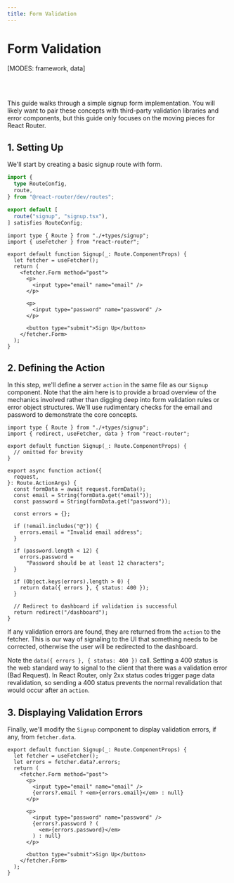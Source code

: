 ```yaml
---
title: Form Validation
---
```


# Form Validation

[MODES: framework, data]

<br/>
<br/>

This guide walks through a simple signup form implementation. You will likely want to pair these concepts with third-party validation libraries and error components, but this guide only focuses on the moving pieces for React Router.

## 1. Setting Up

We'll start by creating a basic signup route with form.

```ts filename=app/routes.ts
import {
  type RouteConfig,
  route,
} from "@react-router/dev/routes";

export default [
  route("signup", "signup.tsx"),
] satisfies RouteConfig;
```

```tsx filename=signup.tsx
import type { Route } from "./+types/signup";
import { useFetcher } from "react-router";

export default function Signup(_: Route.ComponentProps) {
  let fetcher = useFetcher();
  return (
    <fetcher.Form method="post">
      <p>
        <input type="email" name="email" />
      </p>

      <p>
        <input type="password" name="password" />
      </p>

      <button type="submit">Sign Up</button>
    </fetcher.Form>
  );
}
```

## 2. Defining the Action

In this step, we'll define a server `action` in the same file as our `Signup` component. Note that the aim here is to provide a broad overview of the mechanics involved rather than digging deep into form validation rules or error object structures. We'll use rudimentary checks for the email and password to demonstrate the core concepts.

```tsx filename=signup.tsx
import type { Route } from "./+types/signup";
import { redirect, useFetcher, data } from "react-router";

export default function Signup(_: Route.ComponentProps) {
  // omitted for brevity
}

export async function action({
  request,
}: Route.ActionArgs) {
  const formData = await request.formData();
  const email = String(formData.get("email"));
  const password = String(formData.get("password"));

  const errors = {};

  if (!email.includes("@")) {
    errors.email = "Invalid email address";
  }

  if (password.length < 12) {
    errors.password =
      "Password should be at least 12 characters";
  }

  if (Object.keys(errors).length > 0) {
    return data({ errors }, { status: 400 });
  }

  // Redirect to dashboard if validation is successful
  return redirect("/dashboard");
}
```

If any validation errors are found, they are returned from the `action` to the fetcher. This is our way of signaling to the UI that something needs to be corrected, otherwise the user will be redirected to the dashboard.

Note the `data({ errors }, { status: 400 })` call. Setting a 400 status is the web standard way to signal to the client that there was a validation error (Bad Request). In React Router, only 2xx status codes trigger page data revalidation, so sending a 400 status prevents the normal revalidation that would occur after an `action`.

## 3. Displaying Validation Errors

Finally, we'll modify the `Signup` component to display validation errors, if any, from `fetcher.data`.

```tsx filename=signup.tsx lines=[3,8,13-15]
export default function Signup(_: Route.ComponentProps) {
  let fetcher = useFetcher();
  let errors = fetcher.data?.errors;
  return (
    <fetcher.Form method="post">
      <p>
        <input type="email" name="email" />
        {errors?.email ? <em>{errors.email}</em> : null}
      </p>

      <p>
        <input type="password" name="password" />
        {errors?.password ? (
          <em>{errors.password}</em>
        ) : null}
      </p>

      <button type="submit">Sign Up</button>
    </fetcher.Form>
  );
}
```
